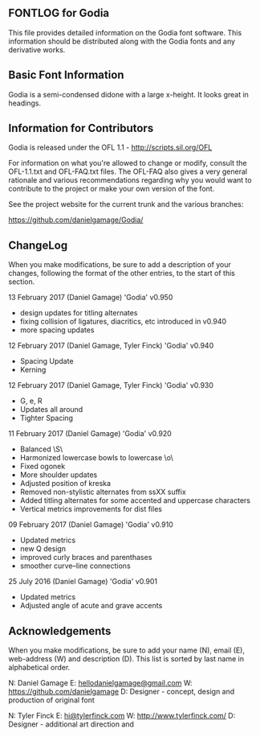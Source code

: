 FONTLOG for Godia
---------------------

This file provides detailed information on the Godia font software.
This information should be distributed along with the Godia fonts
and any derivative works.


Basic Font Information
----------------------

Godia is a semi-condensed didone with a large x-height. It looks great in headings.

Information for Contributors
----------------------------

Godia is released under the OFL 1.1 - http://scripts.sil.org/OFL

For information on what you're allowed to change or modify, consult the
OFL-1.1.txt and OFL-FAQ.txt files. The OFL-FAQ also gives a very general
rationale and various recommendations regarding why you would want to
contribute to the project or make your own version of the font.

See the project website for the current trunk and the various branches:

https://github.com/danielgamage/Godia/


ChangeLog
---------

When you make modifications, be sure to add a description of your changes,
following the format of the other entries, to the start of this section.

13 February 2017 (Daniel Gamage) 'Godia' v0.950
- design updates for titling alternates
- fixing collision of ligatures, diacritics, etc introduced in v0.940
- more spacing updates

12 February 2017 (Daniel Gamage, Tyler Finck) 'Godia' v0.940
- Spacing Update
- Kerning

12 February 2017 (Daniel Gamage, Tyler Finck) 'Godia' v0.930
- G, e, R
- Updates all around
- Tighter Spacing

11 February 2017 (Daniel Gamage) 'Godia' v0.920
- Balanced \S\
- Harmonized lowercase bowls to lowercase \o\
- Fixed ogonek
- More shoulder updates
- Adjusted position of kreska
- Removed non-stylistic alternates from ssXX suffix
- Added titling alternates for some accented and uppercase characters
- Vertical metrics improvements for dist files

09 February 2017 (Daniel Gamage) 'Godia' v0.910
- Updated metrics
- new Q design
- improved curly braces and parenthases
- smoother curve–line connections

25 July 2016 (Daniel Gamage) 'Godia' v0.901
- Updated metrics
- Adjusted angle of acute and grave accents


Acknowledgements
----------------

When you make modifications, be sure to add your name (N), email (E),
web-address (W) and description (D). This list is sorted by last name in
alphabetical order.

N: Daniel Gamage
E: hellodanielgamage@gmail.com
W: https://github.com/danielgamage
D: Designer - concept, design and production of original font

N: Tyler Finck
E: hi@tylerfinck.com
W: http://www.tylerfinck.com/
D: Designer - additional art direction and
